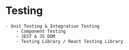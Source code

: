 # Testing

    - Unit Testing & Integration Testing
        - Component Testing
        - JEST & JS DOM
        - Testing Library / React Testing Library

